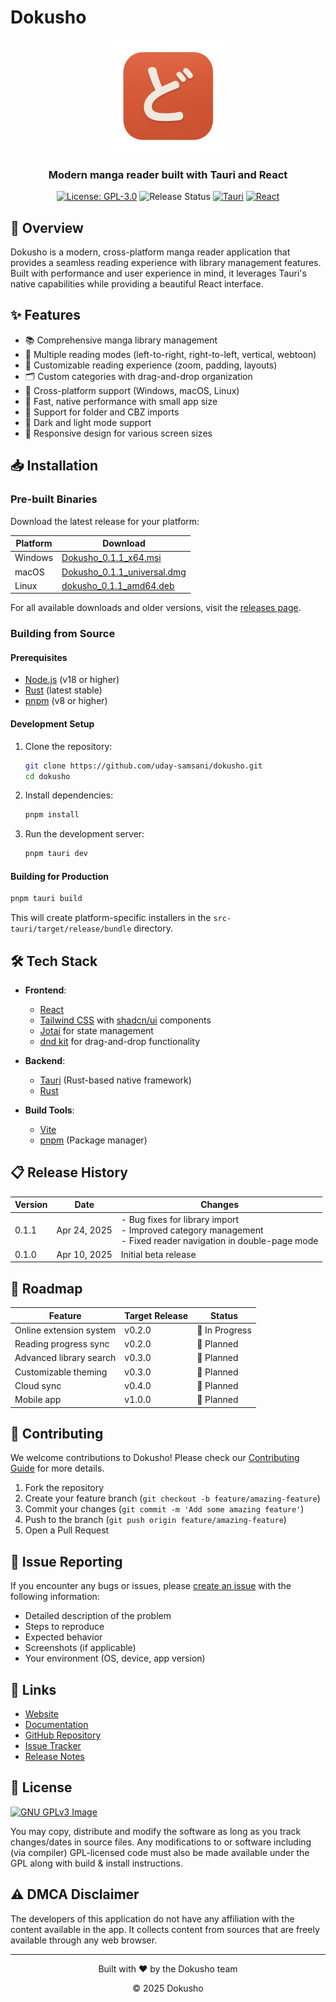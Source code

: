 # Dokusho

<div align="center">
  <img src="src/assets/icon.png" alt="Dokusho Logo" width="180" height="180">
  <h3>Modern manga reader built with Tauri and React</h3>

[![License: GPL-3.0](https://img.shields.io/badge/License-GPL--3.0-blue.svg)](https://www.gnu.org/licenses/gpl-3.0)
![Release Status](https://img.shields.io/badge/release-v0.1.1_beta-orange)
[![Tauri](https://img.shields.io/badge/tauri-2.x-blue)](https://tauri.app)
[![React](https://img.shields.io/badge/react-18.x-blue)](https://reactjs.org/)
</div>

## 📖 Overview

Dokusho is a modern, cross-platform manga reader application that provides a seamless reading experience with library management features. Built with performance and user experience in mind, it leverages Tauri's native capabilities while providing a beautiful React interface.

## ✨ Features

- 📚 Comprehensive manga library management
- 🔄 Multiple reading modes (left-to-right, right-to-left, vertical, webtoon)
- 🎨 Customizable reading experience (zoom, padding, layouts)
- 🗂️ Custom categories with drag-and-drop organization
- 📱 Cross-platform support (Windows, macOS, Linux)
- 🚀 Fast, native performance with small app size
- 📂 Support for folder and CBZ imports
- 🎨 Dark and light mode support
- 📱 Responsive design for various screen sizes

## 📥 Installation

### Pre-built Binaries

Download the latest release for your platform:

| Platform | Download |
|----------|----------|
| Windows | [Dokusho_0.1.1_x64.msi](https://github.com/uday-samsani/dokusho/releases/download/v0.1.1/Dokusho_0.1.1_x64.msi) |
| macOS | [Dokusho_0.1.1_universal.dmg](https://github.com/uday-samsani/dokusho/releases/download/v0.1.1/Dokusho_0.1.1_universal.dmg) |
| Linux | [dokusho_0.1.1_amd64.deb](https://github.com/uday-samsani/dokusho/releases/download/v0.1.1/dokusho_0.1.1_amd64.deb) |

For all available downloads and older versions, visit the [releases page](https://github.com/uday-samsani/dokusho/releases).

### Building from Source

#### Prerequisites

- [Node.js](https://nodejs.org/) (v18 or higher)
- [Rust](https://www.rust-lang.org/tools/install) (latest stable)
- [pnpm](https://pnpm.io/installation) (v8 or higher)

#### Development Setup

1. Clone the repository:
   ```bash
   git clone https://github.com/uday-samsani/dokusho.git
   cd dokusho
   ```

2. Install dependencies:
   ```bash
   pnpm install
   ```

3. Run the development server:
   ```bash
   pnpm tauri dev
   ```

#### Building for Production

```bash
pnpm tauri build
```

This will create platform-specific installers in the `src-tauri/target/release/bundle` directory.

## 🛠️ Tech Stack

- **Frontend**:
    - [React](https://reactjs.org/)
    - [Tailwind CSS](https://tailwindcss.com/) with [shadcn/ui](https://ui.shadcn.com/) components
    - [Jotai](https://jotai.org/) for state management
    - [dnd kit](https://dndkit.com) for drag-and-drop functionality

- **Backend**:
    - [Tauri](https://tauri.app/) (Rust-based native framework)
    - [Rust](https://www.rust-lang.org/)

- **Build Tools**:
    - [Vite](https://vitejs.dev/)
    - [pnpm](https://pnpm.io/) (Package manager)

## 📋 Release History

| Version | Date | Changes |
|---------|------|---------|
| 0.1.1   | Apr 24, 2025 | - Bug fixes for library import<br>- Improved category management<br>- Fixed reader navigation in double-page mode |
| 0.1.0   | Apr 10, 2025 | Initial beta release |

## 📅 Roadmap

| Feature | Target Release | Status |
|---------|----------------|--------|
| Online extension system | v0.2.0 | 🔄 In Progress |
| Reading progress sync | v0.2.0 | 📅 Planned |
| Advanced library search | v0.3.0 | 📅 Planned |
| Customizable theming | v0.3.0 | 📅 Planned |
| Cloud sync | v0.4.0 | 📅 Planned |
| Mobile app | v1.0.0 | 📅 Planned |

## 🤝 Contributing

We welcome contributions to Dokusho! Please check our [Contributing Guide](CONTRIBUTING.md) for more details.

1. Fork the repository
2. Create your feature branch (`git checkout -b feature/amazing-feature`)
3. Commit your changes (`git commit -m 'Add some amazing feature'`)
4. Push to the branch (`git push origin feature/amazing-feature`)
5. Open a Pull Request

## 🐛 Issue Reporting

If you encounter any bugs or issues, please [create an issue](https://github.com/uday-samsani/dokusho/issues/new) with the following information:
- Detailed description of the problem
- Steps to reproduce
- Expected behavior
- Screenshots (if applicable)
- Your environment (OS, device, app version)

## 🔗 Links

- [Website](https://dokusho.app)
- [Documentation](https://docs.dokusho.app)
- [GitHub Repository](https://github.com/uday-samsani/dokusho)
- [Issue Tracker](https://github.com/uday-samsani/dokusho/issues)
- [Release Notes](https://github.com/uday-samsani/dokusho/releases)

## 📄 License

[![GNU GPLv3 Image](https://www.gnu.org/graphics/gplv3-127x51.png)](http://www.gnu.org/licenses/gpl-3.0.en.html)

<div align="left">

You may copy, distribute and modify the software as long as you track changes/dates in source files. Any modifications to or software including (via compiler) GPL-licensed code must also be made available under the GPL along with build & install instructions.

</div>

## ⚠️ DMCA Disclaimer

<div align="left">

The developers of this application do not have any affiliation with the content available in the app. It collects content from sources that are freely available through any web browser.

</div>

---

<div align="center">
  <p>Built with ❤️ by the Dokusho team</p>
  <p>© 2025 Dokusho</p>
</div>
